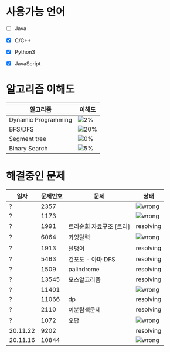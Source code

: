 # 사용가능 언어
- [ ] Java
- [x] C/C++
- [x] Python3  
- [x] JavaScript  


# 알고리즘 이해도
알고리즘 | 이해도
-------- | -------
Dynamic Programming | ![2%](https://progress-bar.dev/2)
BFS/DFS | ![20%](https://progress-bar.dev/20)
Segment tree | ![0%](https://progress-bar.dev/0)
Binary Search | ![5%](https://progress-bar.dev/5)


# 해결중인 문제
일자 | 문제번호 | 문제 | 상태
--- | -------- | ------- | -----
? | 2357 |  |  ![wrong](https://img.shields.io/static/v1?label&message=wrong&color=red)
? | 1173 |  |  ![wrong](https://img.shields.io/static/v1?label&message=wrong&color=red)
? | 1991 | 트리순회 자료구조 [트리] | resolving
? | 6064 | 카잉달력 |  ![wrong](https://img.shields.io/static/v1?label&message=wrong&color=red)
? | 1913 | 달팽이 | resolving
? | 5463 | 건포도 - 아마 DFS | resolving 
? | 1509 | palindrome | resolving
? | 13545 | 모스알고리즘 | resolving
? | 11401  | | ![wrong](https://img.shields.io/static/v1?label&message=wrong&color=red)
? | 11066 | dp | resolving
? | 2110 | 이분탐색문제 | resolving
? | 1072 | 오답 | ![wrong](https://img.shields.io/static/v1?label&message=wrong&color=red)
20.11.22 | 9202 |  | resolving
20.11.16 | 10844 | | ![wrong](https://img.shields.io/static/v1?label&message=wrong&color=red)
